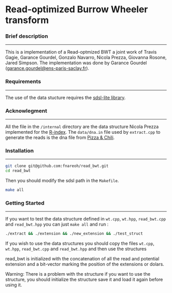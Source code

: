 Read-optimized Burrow Wheeler transform
=========

### Brief description
-----------
This is a implementation of a Read-optmized BWT a joint work of Travis Gagie, Garance Gourdel, Gonzalo Navarro, Nicola Prezza, Giovanna Rosone, Jared Simpson.
The implementation was done by Garance Gourdel (garance.gourdel@ens-paris-saclay.fr).

### Requirements
------------
The use of the data stucture requires the [sdsl-lite library](https://github.com/simongog/sdsl-lite).

### Acknowlegment
------------
All the file in the `/internal` directory are the data structure Nicola Prezza implemented for the [R-index](https://github.com/nicolaprezza/r-index). The `data/dna.in` file used by `extract.cpp` to generate the reads is the dna file from [Pizza & Chili](http://pizzachili.dcc.uchile.cl/).

### Installation
------------
```sh
git clone git@github.com:fnareoh/read_bwt.git
cd read_bwt
```
Then you should modify the sdsl path in the `Makefile`.
```sh
make all
```

### Getting Started
------------
If you want to test the data structure defined in `wt.cpp`, `wt.hpp`, `read_bwt.cpp` and `read_bwt.hpp` you can just `make all` and run :
```sh
./extract && ./extension && ./new_extension && ./test_struct
```
If you wish to use the data structures you should copy the files `wt.cpp`, `wt.hpp`, `read_bwt.cpp` and `read_bwt.hpp` and then use the structures

read_bwt is initialized with the concatenation of all the read and potential extension and a bit-vector marking the position of the extensions or dolars.

Warning: There is a problem with the structure if you want to use the structure, you should initialize the structure save it and load it again before using it.
